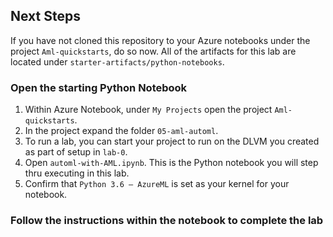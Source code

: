 ## Next Steps

If you have not cloned this repository to your Azure notebooks under the project `Aml-quickstarts`, do so now. All of the artifacts for this lab are located under `starter-artifacts/python-notebooks`.

### Open the starting Python Notebook
1. Within Azure Notebook, under `My Projects` open the project `Aml-quickstarts`. 
2. In the project expand the folder `05-aml-automl`.
3. To run a lab, you can start your project to run on the DLVM you created as part of setup in `lab-0`.
4. Open `automl-with-AML.ipynb`. This is the Python notebook you will step thru executing in this lab.
5. Confirm that `Python 3.6 – AzureML` is set as your kernel for your notebook.

### Follow the instructions within the notebook to complete the lab
